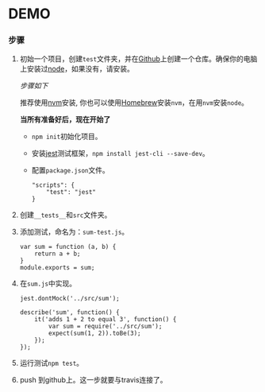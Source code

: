 # DEMO

### 步骤
1. 初始一个项目，创建`test`文件夹，并在[Github](https://github.com/)上创建一个仓库。确保你的电脑上安装过[node](https://nodejs.org/en/)，如果没有，请安装。

	*步骤如下*

	推荐使用[nvm](https://github.com/creationix/nvm)安装, 你也可以使用[Homebrew](http://brew.sh/)安装`nvm`，在用`nvm`安装`node`。

	**当所有准备好后，现在开始了**
	* `npm init`初始化项目。
	* 安装[jest](https://facebook.github.io/jest/)测试框架，`npm install jest-cli --save-dev`。
	* 配置`package.json`文件。

		```
		"scripts": {
   			"test": "jest"
 		}
		```

2. 创建`__tests__`和`src`文件夹。

3. 添加测试，命名为：`sum-test.js`。

	```
	var sum = function (a, b) {
  		return a + b;
	}
	module.exports = sum;
	```

4. 在`sum.js`中实现。

	```
	jest.dontMock('../src/sum');

	describe('sum', function() {
 		it('adds 1 + 2 to equal 3', function() {
   			var sum = require('../src/sum');
   			expect(sum(1, 2)).toBe(3);
 		});
	});
	```
5. 运行测试`npm test`。

6. push 到github上。这一步就要与travis连接了。
